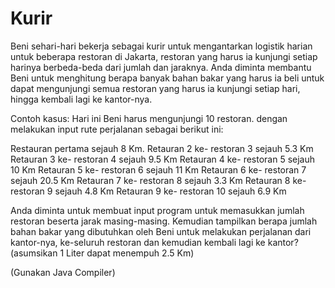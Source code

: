 # Kurir
Beni sehari-hari bekerja sebagai kurir untuk mengantarkan logistik harian untuk beberapa restoran di Jakarta, restoran yang harus ia kunjungi setiap harinya berbeda-beda dari jumlah dan jaraknya. Anda diminta membantu Beni untuk menghitung berapa banyak bahan bakar yang harus ia beli untuk dapat mengunjungi semua restoran yang harus ia kunjungi setiap hari, hingga kembali lagi ke kantor-nya.

Contoh kasus:
Hari ini Beni harus mengunjungi 10 restoran. dengan melakukan input rute perjalanan sebagai berikut ini:

Restauran pertama sejauh 8 Km.
Retauran 2 ke- restoran 3 sejauh 5.3 Km
Retauran 3 ke- restoran 4 sejauh 9.5 Km
Retauran 4 ke- restoran 5 sejauh 10 Km
Retauran 5 ke- restoran 6 sejauh 11 Km
Retauran 6 ke- restoran 7 sejauh 20.5 Km
Retauran 7 ke- restoran 8 sejauh 3.3 Km
Retauran 8 ke- restoran 9 sejauh 4.8 Km
Retauran 9 ke- restoran 10 sejauh 6.9 Km

Anda diminta untuk membuat input program untuk memasukkan jumlah restoran beserta jarak masing-masing. Kemudian tampilkan berapa jumlah bahan bakar yang dibutuhkan oleh Beni untuk melakukan perjalanan dari kantor-nya, ke-seluruh restoran dan kemudian kembali lagi ke kantor? (asumsikan 1 Liter dapat menempuh 2.5 Km)

(Gunakan Java Compiler)